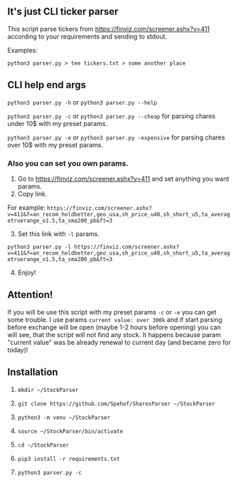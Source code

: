 ## It's just CLI ticker parser 

This script parse tickers from https://finviz.com/screener.ashx?v=411 according to your requirements and sending to stdout.

Examples:

`python3 parser.py > tee tickers.txt > some another place`

## CLI help end args

`python3 parser.py -h` or `python3 parser.py --help` 

`python3 parser.py -c` or `python3 parser.py --cheap` for parsing chares under 10$ with my preset params.

`python3 parser.py -e` or `python3 parser.py -expensive` for parsing chares over 10$ with my preset params.

### Also you can set you own params.

1. Go to https://finviz.com/screener.ashx?v=411 and set anything you want params.
2. Copy link. 

For example:
`https://finviz.com/screener.ashx?v=411&f=an_recom_holdbetter,geo_usa,sh_price_u40,sh_short_u5,ta_averagetruerange_o1.5,ta_sma200_pb&ft=3`

3. Set this link with `-l` params.

`python3 parser.py -l https://finviz.com/screener.ashx?v=411&f=an_recom_holdbetter,geo_usa,sh_price_u40,sh_short_u5,ta_averagetruerange_o1.5,ta_sma200_pb&ft=3`

4. Enjoy!

## Attention!

If you will be use this script with my preset params `-c` or `-e` you can get some trouble. I use params `current value: over 300k` and if start parsing before exchange will be open (maybe 1-2 hours before opening) you can will see, that the script will not find any stock. It happens because param "current value" was be already renewal to current day (and became zero for today)!

## Installation

1. `mkdir ~/StockParser`

2. `git clone https://github.com/Spehof/SharesParser ~/StockParser`

3. `python3 -m venv ~/StockParser`

4. `source ~/StockParser/bin/activate`

5. `cd ~/StockParser`

6. `pip3 install -r requirements.txt`

7. `python3 parser.py -c`

